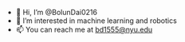 - 👋 Hi, I’m @BolunDai0216
- 👀 I’m interested in machine learning and robotics
- 📫 You can reach me at bd1555@nyu.edu

<!---
BolunDai0216/BolunDai0216 is a ✨ special ✨ repository because its `README.md` (this file) appears on your GitHub profile.
You can click the Preview link to take a look at your changes.
--->
